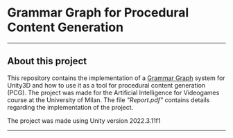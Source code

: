 # Grammar Graph for Procedural Content Generation

---

## About this project
This repository contains the implementation of a [Grammar Graph](https://en.wikipedia.org/wiki/Graph_rewriting) system for Unity3D and how to use it as a tool for procedural content generation (PCG). The project was made for the Artificial Intelligence for Videogames course at the University of Milan.
The file _"Report.pdf"_ contains details regarding the implementation of the project.   

The project was made using Unity version 2022.3.11f1

---
